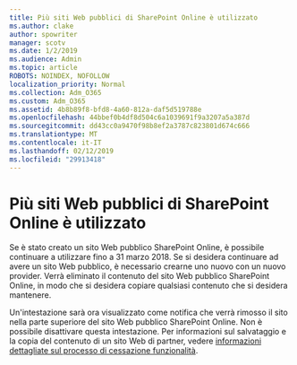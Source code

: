 ```yaml
---
title: Più siti Web pubblici di SharePoint Online è utilizzato
ms.author: clake
author: spowriter
manager: scotv
ms.date: 1/2/2019
ms.audience: Admin
ms.topic: article
ROBOTS: NOINDEX, NOFOLLOW
localization_priority: Normal
ms.collection: Adm_O365
ms.custom: Adm_O365
ms.assetid: 4b8b89f8-bfd8-4a60-812a-daf5d519788e
ms.openlocfilehash: 44bbef0b4df8d504c6a1039691f9a3207a5a387d
ms.sourcegitcommit: dd43cc0a9470f98b8ef2a3787c823801d674c666
ms.translationtype: MT
ms.contentlocale: it-IT
ms.lasthandoff: 02/12/2019
ms.locfileid: "29913418"
---
```

# <a name="sharepoint-online-public-websites-are-being-discontinued"></a>Più siti Web pubblici di SharePoint Online è utilizzato

Se è stato creato un sito Web pubblico SharePoint Online, è possibile continuare a utilizzare fino a 31 marzo 2018. Se si desidera continuare ad avere un sito Web pubblico, è necessario crearne uno nuovo con un nuovo provider. Verrà eliminato il contenuto del sito Web pubblico SharePoint Online, in modo che si desidera copiare qualsiasi contenuto che si desidera mantenere.
  
Un'intestazione sarà ora visualizzato come notifica che verrà rimosso il sito nella parte superiore del sito Web pubblico SharePoint Online. Non è possibile disattivare questa intestazione. Per informazioni sul salvataggio e la copia del contenuto di un sito Web di partner, vedere [informazioni dettagliate sul processo di cessazione funzionalità](https://go.microsoft.com/fwlink/?linkid=866980). 
  

